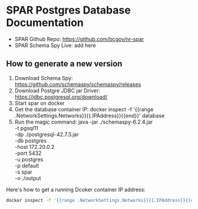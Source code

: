 # SPAR Postgres Database Documentation

- SPAR Github Repo: https://github.com/bcgov/nr-spar
- SPAR Schema Spy Live: add here

## How to generate a new version
  1. Download Schema Spy: https://github.com/schemaspy/schemaspy/releases
  2. Download Postgre JDBC jar Driver: https://jdbc.postgresql.org/download/
  3. Start spar on docker
  4. Get the database container IP: docker inspect -f '{{range .NetworkSettings.Networks}}{{.IPAddress}}{{end}}' database
  5. Run the magic command:
  java -jar ./schemaspy-6.2.4.jar \
      -t pgsql11 \
      -dp ./postgresql-42.7.3.jar \
      -db postgres \
      -host 172.20.0.2 \
      -port 5432 \
      -u postgres \
      -p default \
      -s spar \
      -o ./output

Here's how to get a running Dcoker container IP address:
```bash
docker inspect -f '{{range .NetworkSettings.Networks}}{{.IPAddress}}{{end}}' database
```
